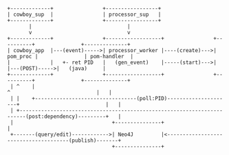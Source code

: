 
    +-------------+                +-----------------+
    | cowboy_sup  |                | processor_sup   |
    +-------------+                +-----------------+
           |                               |
           v                               v
    +-------------+                +------------------+                +----------+               +--------------+
    | cowboy_app  |---(event)----->| processor_worker |----(create)--->| pom_proc |               | pom-handler  |
    |             |   +- ret PID   |   (gen_event)    |-----(start)--->|          |---(POST)----->|   (java)     |
    +-------------+                +------------------+                +----------+               +--------------+
     | ^    |                                                                ^                            |   |
     | |    +---------------------------------(poll:PID)---------------------+                            |   |
     | +------------------------------------------------------------------------(post:dependency)---------+   |
     |                                +---------------+                                                       |
     +-------(query/edit)------------>| Neo4J         |<--------------------------------------(publish)-------+
                                      +---------------+

